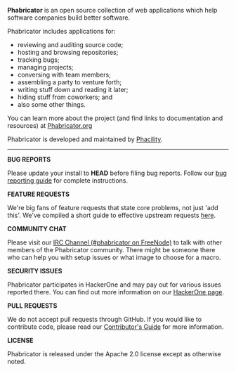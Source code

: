 **Phabricator** is an open source collection of web applications which help software companies build better software.

Phabricator includes applications for:

  - reviewing and auditing source code;
  - hosting and browsing repositories;
  - tracking bugs;
  - managing projects;
  - conversing with team members;
  - assembling a party to venture forth;
  - writing stuff down and reading it later;
  - hiding stuff from coworkers; and
  - also some other things.

You can learn more about the project (and find links to documentation and resources) at [Phabricator.org](http://phabricator.org)

Phabricator is developed and maintained by [Phacility](http://phacility.com).

----------

**BUG REPORTS**

Please update your install to **HEAD** before filing bug reports. Follow our [bug reporting guide](https://secure.phabricator.com/book/phabcontrib/article/bug_reports/) for complete instructions.

**FEATURE REQUESTS**

We're big fans of feature requests that state core problems, not just 'add this'. We've compiled a short guide to effective upstream requests [here](https://secure.phabricator.com/book/phabcontrib/article/feature_requests/).

**COMMUNITY CHAT**

Please visit our [IRC Channel (#phabricator on FreeNode)](irc://chat.freenode.net/phabricator) to talk with other members of the Phabricator community. There might be someone there who can help you with setup issues or what image to choose for a macro.

**SECURITY ISSUES**

Phabricator participates in HackerOne and may pay out for various issues reported there. You can find out more information on our [HackerOne page](https://hackerone.com/phabricator).

**PULL REQUESTS**

We do not accept pull requests through GitHub. If you would like to contribute code, please read our [Contributor's Guide](https://secure.phabricator.com/book/phabcontrib/article/contributing_code/) for more information.

**LICENSE**

Phabricator is released under the Apache 2.0 license except as otherwise noted.
